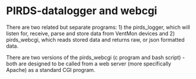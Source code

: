 # PIRDS-datalogger and webcgi
There are two related but separate programs: 1) the pirds_logger, which will listen for, receive, parse and store data from VentMon devices and 2) pirds_webcgi, which reads stored data and returns raw, or json formatted data.

There are two versions of the pirds_webcgi (c program and bash script) - both are designed to be called from a web server (more specifically Apache) as a standard CGI program.
